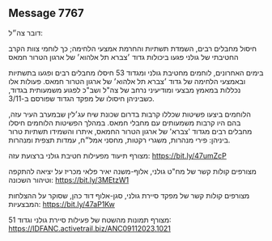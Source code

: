 ## Message 7767

דובר צה״ל:

חיסול מחבלים רבים, השמדת תשתיות והחרמת אמצעי הלחימה; כך לוחמי צוות הקרב החטיבתי של גולני פגעו ביכולות גדוד ׳צברא תל אלהוא׳ של ארגון הטרור חמאס

בימים האחרונים, לוחמים מחטיבת גולני ומגדוד 53 חיסלו מחבלים רבים ופגעו בתשתיות ובאמצעי הלחימה של גדוד ׳צברא תל אלהוא׳ של ארגון הטרור חמאס. פעולות אלו נכללות במאמץ מבצעי ומודיעיני נרחב של צה"ל ושב"כ לפגוע משמעותית בגדוד, כשביניהן חיסולו של מפקד הגדוד שפורסם ב-3/11.

הלוחמים ביצעו פשיטות שכללו קרבות בדרום שכונת שיח עג׳לין שבמערב העיר עזה, בהם היו קרבות משמעותים עם מחבלי חמאס. במהלך הפשיטות הלוחמים חיסלו מחבלים רבים מגדוד 'צברא' של ארגון הטרור החמאס, איתרו והשמידו תשתיות טרור ביניהן: פירי מנהרות, משגרי רקטות, מחסני אמל״ח, עמדות תצפית ומנהרות. 

מצורף תיעוד מפעילות חטיבת גולני ברצועת עזה: https://bit.ly/47umZcP

מצורפים קולות קשר של מח"ט גולני, אלוף-משנה יאיר פלאי מכריז על יציאה להתקפה וטיהור השכונה: https://bit.ly/3MEtzW1

מצורפים קולות קשר של מפקד סיירת גולני, סגן-אלוף דוד כהן, שסוקר על ההצלחות המבצעיות: https://bit.ly/47aP1Kw

מצורף תמונות מהשטח של פעילות סיירת גולני וגדוד 51: https://IDFANC.activetrail.biz/ANC09112023.1021

